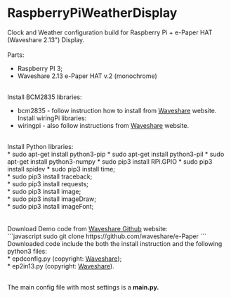 # RaspberryPiWeatherDisplay
Clock and Weather configuration build for Raspberry Pi + e-Paper HAT (Waveshare 2.13") Display.  <br>
<br>
Parts:<br>
* Raspberry PI 3;<br>
* Waveshare 2.13 e-Paper HAT v.2 (monochrome)<br><br>

Install BCM2835 libraries:<br>
* bcm2835 - follow instruction how to install from <a href="https://www.waveshare.com/wiki/2.13inch_e-Paper_HAT">Waveshare</a> website.<br>
Install wiringPi libraries:<br>
* wiringpi - also follow instructions from <a href="https://www.waveshare.com/wiki/2.13inch_e-Paper_HAT">Waveshare</a> website.<br>
<br>
Install Python libraries:<br>
* sudo apt-get install python3-pip
* sudo apt-get install python3-pil
* sudo apt-get install python3-numpy
* sudo pip3 install RPi.GPIO
* sudo pip3 install spidev
* sudo pip3 install time;<br>
* sudo pip3 install traceback;<br>
* sudo pip3 install requests;<br>
* sudo pip3 install image;<br>
* sudo pip3 install imageDraw;<br>
* sudo pip3 install imageFont;<br>
<br>
<br>
Download Demo code from <a href="https://github.com/waveshare/e-Paper">Waveshare Github</a> website:<br>
```javascript
  sudo git clone https://github.com/waveshare/e-Paper
```
<br>
Downloaded code include the both the install instruction and the following python3 files:<br>
* epdconfig.py (copyright: <a href="https://www.waveshare.com/wiki/2.13inch_e-Paper_HAT">Waveshare</a>);<br>
* ep2in13.py (copyright: <a href="https://www.waveshare.com/wiki/2.13inch_e-Paper_HAT">Waveshare</a>).<br><br>

The main config file with most settings is a <b>main.py<b>.
